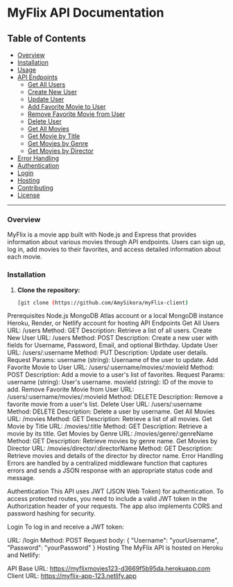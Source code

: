 # MyFlix API Documentation

## Table of Contents

- [Overview](#overview)
- [Installation](#installation)
- [Usage](#usage)
- [API Endpoints](#api-endpoints)
  - [Get All Users](#get-all-users)
  - [Create New User](#create-new-user)
  - [Update User](#update-user)
  - [Add Favorite Movie to User](#add-favorite-movie-to-user)
  - [Remove Favorite Movie from User](#remove-favorite-movie-from-user)
  - [Delete User](#delete-user)
  - [Get All Movies](#get-all-movies)
  - [Get Movie by Title](#get-movie-by-title)
  - [Get Movies by Genre](#get-movies-by-genre)
  - [Get Movies by Director](#get-movies-by-director)
- [Error Handling](#error-handling)
- [Authentication](#authentication)
- [Login](#login)
- [Hosting](#hosting)
- [Contributing](#contributing)
- [License](#license)

---
### Overview

MyFlix is a movie app built with Node.js and Express that provides information about various movies through API endpoints. Users can sign up, log in, add movies to their favorites, and access detailed information about each movie.

### Installation

1. **Clone the repository:**
   ```bash
   [git clone (https://github.com/AmySikora/myFlix-client)

Prerequisites
Node.js
MongoDB Atlas account or a local MongoDB instance
Heroku, Render, or Netlify account for hosting
API Endpoints
Get All Users
URL: /users
Method: GET
Description: Retrieve a list of all users.
Create New User
URL: /users
Method: POST
Description: Create a new user with fields for Username, Password, Email, and optional Birthday.
Update User
URL: /users/:username
Method: PUT
Description: Update user details.
Request Params:
username (string): Username of the user to update.
Add Favorite Movie to User
URL: /users/:username/movies/:movieId
Method: POST
Description: Add a movie to a user's list of favorites.
Request Params:
username (string): User's username.
movieId (string): ID of the movie to add.
Remove Favorite Movie from User
URL: /users/:username/movies/:movieId
Method: DELETE
Description: Remove a favorite movie from a user's list.
Delete User
URL: /users/:username
Method: DELETE
Description: Delete a user by username.
Get All Movies
URL: /movies
Method: GET
Description: Retrieve a list of all movies.
Get Movie by Title
URL: /movies/:title
Method: GET
Description: Retrieve a movie by its title.
Get Movies by Genre
URL: /movies/genre/:genreName
Method: GET
Description: Retrieve movies by genre name.
Get Movies by Director
URL: /movies/director/:directorName
Method: GET
Description: Retrieve movies and details of the director by director name.
Error Handling
Errors are handled by a centralized middleware function that captures errors and sends a JSON response with an appropriate status code and message.

Authentication
This API uses JWT (JSON Web Token) for authentication. To access protected routes, you need to include a valid JWT token in the Authorization header of your requests. The app also implements CORS and password hashing for security.

Login
To log in and receive a JWT token:

URL: /login
Method: POST
Request body: { "Username": "yourUsername", "Password": "yourPassword" }
Hosting
The MyFlix API is hosted on Heroku and Netlify:

API Base URL: https://myflixmovies123-d3669f5b95da.herokuapp.com
Client URL: https://myflix-app-123.netlify.app
